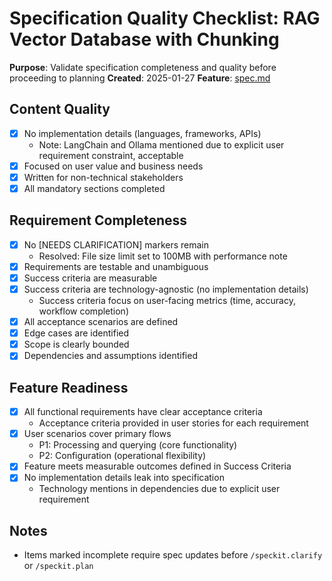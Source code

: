 # Specification Quality Checklist: RAG Vector Database with Chunking

**Purpose**: Validate specification completeness and quality before proceeding to planning
**Created**: 2025-01-27
**Feature**: [spec.md](../spec.md)

## Content Quality

- [x] No implementation details (languages, frameworks, APIs)
  - Note: LangChain and Ollama mentioned due to explicit user requirement constraint, acceptable
- [x] Focused on user value and business needs
- [x] Written for non-technical stakeholders
- [x] All mandatory sections completed

## Requirement Completeness

- [x] No [NEEDS CLARIFICATION] markers remain
  - Resolved: File size limit set to 100MB with performance note
- [x] Requirements are testable and unambiguous
- [x] Success criteria are measurable
- [x] Success criteria are technology-agnostic (no implementation details)
  - Success criteria focus on user-facing metrics (time, accuracy, workflow completion)
- [x] All acceptance scenarios are defined
- [x] Edge cases are identified
- [x] Scope is clearly bounded
- [x] Dependencies and assumptions identified

## Feature Readiness

- [x] All functional requirements have clear acceptance criteria
  - Acceptance criteria provided in user stories for each requirement
- [x] User scenarios cover primary flows
  - P1: Processing and querying (core functionality)
  - P2: Configuration (operational flexibility)
- [x] Feature meets measurable outcomes defined in Success Criteria
- [x] No implementation details leak into specification
  - Technology mentions in dependencies due to explicit user requirement

## Notes

- Items marked incomplete require spec updates before `/speckit.clarify` or `/speckit.plan`

